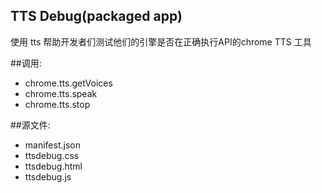 TTS Debug(packaged app)
---------------------
使用 tts
帮助开发者们测试他们的引擎是否在正确执行API的chrome TTS 工具

##调用:
 - chrome.tts.getVoices
 - chrome.tts.speak
 - chrome.tts.stop

##源文件:
 - manifest.json
 - ttsdebug.css
 - ttsdebug.html
 - ttsdebug.js